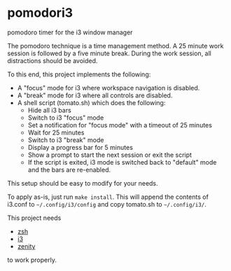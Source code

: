 # pomodori3
pomodoro timer for the i3 window manager

The pomodoro technique is a time management method.
A 25 minute work session is followed by a five minute break.
During the work session, all distractions should be avoided.

To this end, this project implements the following:

 - A "focus" mode for i3 where workspace navigation is disabled.
 - A "break" mode for i3 where all controls are disabled.
 - A shell script (tomato.sh) which does the following:
   - Hide all i3 bars
   - Switch to i3 "focus" mode
   - Set a notification for "focus mode" with a timeout of 25 minutes
   - Wait for 25 minutes
   - Switch to i3 "break" mode
   - Display a progress bar for 5 minutes
   - Show a prompt to start the next session or exit the script
   - If the script is exited, i3 mode is switched back to "default" mode and the bars are re-enabled.
   
This setup should be easy to modify for your needs.

To apply as-is, just run `make install`. This will append the contents of i3.conf to `~/.config/i3/config` and copy tomato.sh to `~/.config/i3/`.

This project needs
 - [zsh](https://www.zsh.org/)
 - [i3](https://www.zsh.org/)
 - [zenity](http://live.gnome.org/Zenity)

to work properly.
